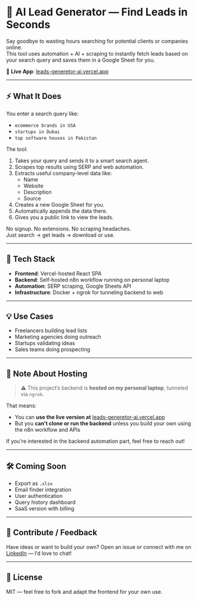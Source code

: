 # 🚀 AI Lead Generator — Find Leads in Seconds

Say goodbye to wasting hours searching for potential clients or companies online.  
This tool uses automation + AI + scraping to instantly fetch leads based on your search query and saves them in a Google Sheet for you.

🔗 **Live App**: [leads-generetor-ai.vercel.app](https://leads-generetor-ai.vercel.app)

---

## ⚡ What It Does

You enter a search query like:

- `ecommerce brands in USA`
- `startups in Dubai`
- `top software houses in Pakistan`

The tool:

1. Takes your query and sends it to a smart search agent.
2. Scrapes top results using SERP and web automation.
3. Extracts useful company-level data like:
   - Name
   - Website
   - Description
   - Source
4. Creates a new Google Sheet for you.
5. Automatically appends the data there.
6. Gives you a public link to view the leads.

No signup. No extensions. No scraping headaches.  
Just search → get leads → download or use.

---

## 🧠 Tech Stack

- **Frontend**: Vercel-hosted React SPA
- **Backend**: Self-hosted n8n workflow running on personal laptop
- **Automation**: SERP scraping, Google Sheets API
- **Infrastructure**: Docker + ngrok for tunneling backend to web

---

## 💡 Use Cases

- Freelancers building lead lists
- Marketing agencies doing outreach
- Startups validating ideas
- Sales teams doing prospecting

---

## 🔐 Note About Hosting

> ⚠️ This project’s backend is **hosted on my personal laptop**, tunneled via `ngrok`.

That means:
- You can **use the live version at** [leads-generetor-ai.vercel.app](https://leads-generetor-ai.vercel.app)
- But you **can’t clone or run the backend** unless you build your own using the n8n workflow and APIs

If you're interested in the backend automation part, feel free to reach out!

---

## 🛠️ Coming Soon

- Export as `.xlsx`
- Email finder integration
- User authentication
- Query history dashboard
- SaaS version with billing

---

## 🤝 Contribute / Feedback

Have ideas or want to build your own? Open an issue or connect with me on [LinkedIn](https://www.linkedin.com/in/ukasha-zahid-46b397222/) — I’d love to chat!

---

## 📜 License

MIT — feel free to fork and adapt the frontend for your own use.
